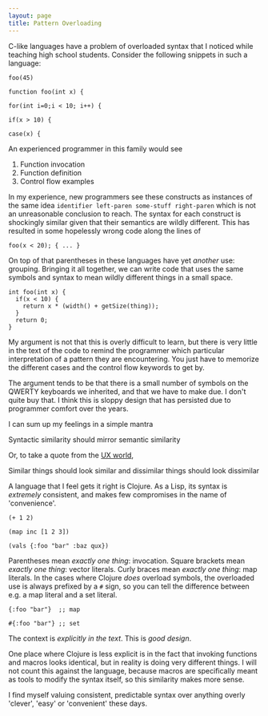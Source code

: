 ```yaml
---
layout: page
title: Pattern Overloading
--- 
```


C-like languages have a problem of overloaded syntax that I noticed while teaching high school students. Consider the following snippets in such a language:

    foo(45)
    
    function foo(int x) {
    
    for(int i=0;i < 10; i++) {
    
    if(x > 10) {
    
    case(x) {

An experienced programmer in this family would see

1. Function invocation
2. Function definition
3. Control flow examples

In my experience, new programmers see these constructs as instances of the same idea `identifier left-paren some-stuff right-paren` which is not an unreasonable conclusion to reach. The syntax for each construct is shockingly similar given that their semantics are wildly different. This has resulted in some hopelessly wrong code along the lines of

    foo(x < 20); { ... }
    
On top of that parentheses in these languages have yet *another* use: grouping. Bringing it all together, we can write code that uses the same symbols and syntax to mean wildly different things in a small space.

    int foo(int x) {
      if(x < 10) {
        return x * (width() + getSize(thing));
      }
      return 0;
    }

My argument is not that this is overly difficult to learn, but there is very little in the text of the code to remind the programmer which particular interpretation of a pattern they are encountering. You just have to memorize the different cases and the control flow keywords to get by.

The argument tends to be that there is a small number of symbols on the QWERTY keyboards we inherited, and that we have to make due. I don't quite buy that. I think this is sloppy design that has persisted due to programmer comfort over the years.

I can sum up my feelings in a simple mantra

<aside> Syntactic similarity should mirror semantic similarity </aside>

Or, to take a quote from the [UX world](https://userexperiences.co/clarity-in-the-details-design-ui-with-more-dimensions-ae1fa1473863),

<aside> Similar things should look similar and dissimilar things should look dissimilar </aside>

A language that I feel gets it right is Clojure. As a Lisp, its syntax is *extremely* consistent, and makes few compromises in the name of 'convenience'.

    (+ 1 2)
    
    (map inc [1 2 3])
    
    (vals {:foo "bar" :baz qux})
    
Parentheses mean *exactly one thing*: invocation. Square brackets mean *exactly one thing*: vector literals. Curly braces mean *exactly one thing*: map literals. In the cases where Clojure *does* overload symbols, the overloaded use is always prefixed by a `#` sign, so you can tell the difference between e.g. a map literal and a set literal.

    {:foo "bar"}  ;; map
    
    #{:foo "bar"} ;; set

The context is *explicitly in the text*. This is *good design*.

One place where Clojure is less explicit is in the fact that invoking functions and macros looks identical, but in reality is doing very different things. I will not count this against the language, because macros are specifically meant as tools to modify the syntax itself, so this similarity makes more sense.

I find myself valuing consistent, predictable syntax over anything overly 'clever', 'easy' or 'convenient' these days.